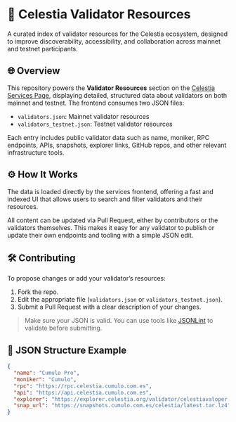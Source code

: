 # 🧩 Celestia Validator Resources

A curated index of validator resources for the Celestia ecosystem, designed to improve discoverability, accessibility, and collaboration across mainnet and testnet participants.

## 🌐 Overview

This repository powers the **Validator Resources** section on the [Celestia Services Page](https://cumulo.pro/services/celestia), displaying detailed, structured data about validators on both mainnet and testnet. The frontend consumes two JSON files:

- `validators.json`: Mainnet validator resources  
- `validators_testnet.json`: Testnet validator resources

Each entry includes public validator data such as name, moniker, RPC endpoints, APIs, snapshots, explorer links, GitHub repos, and other relevant infrastructure tools.

## ⚙️ How It Works

The data is loaded directly by the services frontend, offering a fast and indexed UI that allows users to search and filter validators and their resources.

All content can be updated via Pull Request, either by contributors or the validators themselves. This makes it easy for any validator to publish or update their own endpoints and tooling with a simple JSON edit.

## 🛠️ Contributing

To propose changes or add your validator’s resources:

1. Fork the repo.
2. Edit the appropriate file (`validators.json` or `validators_testnet.json`).
3. Submit a Pull Request with a clear description of your changes.

> Make sure your JSON is valid. You can use tools like [JSONLint](https://jsonlint.com) to validate before submitting.

## 📄 JSON Structure Example

```json
{
  "name": "Cumulo Pro",
  "moniker": "Cumulo",
  "rpc": "https://rpc.celestia.cumulo.com.es",
  "api": "https://api.celestia.cumulo.com.es",
  "explorer": "https://explorer.celestia.org/validator/celestiavaloper...",
  "snap_url": "https://snapshots.cumulo.com.es/celestia/latest.tar.lz4",
}
